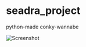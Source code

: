 seadra_project
==============

python-made conky-wannabe

![Screenshot](http://fc09.deviantart.net/fs70/f/2013/055/4/0/did_your_conky_can_shadows_____by_actionless-d5w4mxj.png "Screenshot in work")
